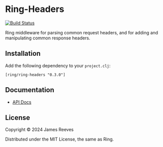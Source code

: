 # Ring-Headers

[![Build Status](https://travis-ci.org/ring-clojure/ring-headers.svg?branch=master)](https://travis-ci.org/ring-clojure/ring-headers)

Ring middleware for parsing common request headers, and for adding and
manipulating common response headers.

## Installation

Add the following dependency to your `project.clj`:

    [ring/ring-headers "0.3.0"]

## Documentation

* [API Docs](http://ring-clojure.github.io/ring-headers)

## License

Copyright © 2024 James Reeves

Distributed under the MIT License, the same as Ring.
